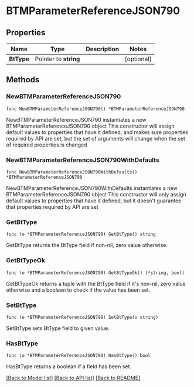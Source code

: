 # BTMParameterReferenceJSON790

## Properties

Name | Type | Description | Notes
------------ | ------------- | ------------- | -------------
**BtType** | Pointer to **string** |  | [optional] 

## Methods

### NewBTMParameterReferenceJSON790

`func NewBTMParameterReferenceJSON790() *BTMParameterReferenceJSON790`

NewBTMParameterReferenceJSON790 instantiates a new BTMParameterReferenceJSON790 object
This constructor will assign default values to properties that have it defined,
and makes sure properties required by API are set, but the set of arguments
will change when the set of required properties is changed

### NewBTMParameterReferenceJSON790WithDefaults

`func NewBTMParameterReferenceJSON790WithDefaults() *BTMParameterReferenceJSON790`

NewBTMParameterReferenceJSON790WithDefaults instantiates a new BTMParameterReferenceJSON790 object
This constructor will only assign default values to properties that have it defined,
but it doesn't guarantee that properties required by API are set

### GetBtType

`func (o *BTMParameterReferenceJSON790) GetBtType() string`

GetBtType returns the BtType field if non-nil, zero value otherwise.

### GetBtTypeOk

`func (o *BTMParameterReferenceJSON790) GetBtTypeOk() (*string, bool)`

GetBtTypeOk returns a tuple with the BtType field if it's non-nil, zero value otherwise
and a boolean to check if the value has been set.

### SetBtType

`func (o *BTMParameterReferenceJSON790) SetBtType(v string)`

SetBtType sets BtType field to given value.

### HasBtType

`func (o *BTMParameterReferenceJSON790) HasBtType() bool`

HasBtType returns a boolean if a field has been set.


[[Back to Model list]](../README.md#documentation-for-models) [[Back to API list]](../README.md#documentation-for-api-endpoints) [[Back to README]](../README.md)


